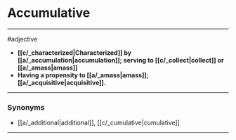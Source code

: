 # Accumulative
---
#adjective
- **[[c/_characterized|Characterized]] by [[a/_accumulation|accumulation]]; serving to [[c/_collect|collect]] or [[a/_amass|amass]]**
- **Having a propensity to [[a/_amass|amass]]; [[a/_acquisitive|acquisitive]].**
---
### Synonyms
- [[a/_additional|additional]], [[c/_cumulative|cumulative]]
---
